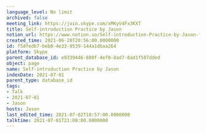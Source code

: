 ```yaml
---
language_level: No limit
archived: false
meeting_link: https://join.skype.com/xMKyV4Fx3KXT
title: Self-introduction Practice by Jason
notion_url: https://www.notion.so/Self-introduction-Practice-by-Jason-f5dfedb7beb84e339539144a1dbaa264
created_time: 2021-06-28T20:56:00.0000000
id: f5dfedb7-beb8-4e33-9539-144a1dbaa264
platform: Skype
parent_database_id: e9339446-880f-4ef0-8ad7-8ad1f507dded
object: page
name: Self-introduction Practice by Jason
indexDate: 2021-07-01
parent_type: database_id
tags:
- Talk
- 2021-07-01
- Jason
hosts: Jason
last_edited_time: 2021-07-02T18:57:00.0000000
talktime: 2021-07-01T21:00:00.0000000
---
```







